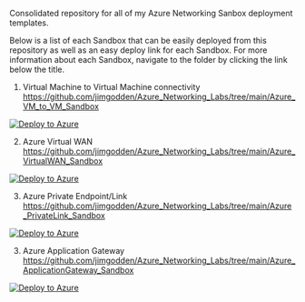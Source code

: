 Consolidated repository for all of my Azure Networking Sanbox deployment templates.

Below is a list of each Sandbox that can be easily deployed from this repository as well as an easy deploy link for each Sandbox.  For more information about each Sandbox, navigate to the folder by clicking the link below the title.

1. Virtual Machine to Virtual Machine connectivity
https://github.com/jimgodden/Azure_Networking_Labs/tree/main/Azure_VM_to_VM_Sandbox

[![Deploy to Azure](https://aka.ms/deploytoazurebutton)](https://portal.azure.com/#create/Microsoft.Template/uri/https%3A%2F%2Fraw.githubusercontent.com%2Fjimgodden%2FAzure_Networking_Labs%2Fmain%2FAzure_VM_to_VM_Sandbox%2Fsrc%2Fmain.json)


2. Azure Virtual WAN
https://github.com/jimgodden/Azure_Networking_Labs/tree/main/Azure_VirtualWAN_Sandbox

[![Deploy to Azure](https://aka.ms/deploytoazurebutton)](https://portal.azure.com/#create/Microsoft.Template/uri/https%3A%2F%2Fraw.githubusercontent.com%2Fjimgodden%2FAzure_Networking_Labs%2Fmain%2FAzure_VirtualWAN_Sandbox%2Fsrc%2Fmain.json)


3. Azure Private Endpoint/Link
https://github.com/jimgodden/Azure_Networking_Labs/tree/main/Azure_PrivateLink_Sandbox

[![Deploy to Azure](https://aka.ms/deploytoazurebutton)](https://portal.azure.com/#create/Microsoft.Template/uri/https%3A%2F%2Fraw.githubusercontent.com%2Fjimgodden%2FAzure_Networking_Labs%2Fmain%2FAzure_PrivateLink_Sandbox%2Fsrc%2Fmain.json)


3. Azure Application Gateway
https://github.com/jimgodden/Azure_Networking_Labs/tree/main/Azure_ApplicationGateway_Sandbox

[![Deploy to Azure](https://aka.ms/deploytoazurebutton)](https://portal.azure.com/#create/Microsoft.Template/uri/https%3A%2F%2Fraw.githubusercontent.com%2Fjimgodden%2FAzure_Networking_Labs%2Fmain%2FAzure_ApplicationGateway_Sandbox%2Fsrc%2Fmain.json)





















